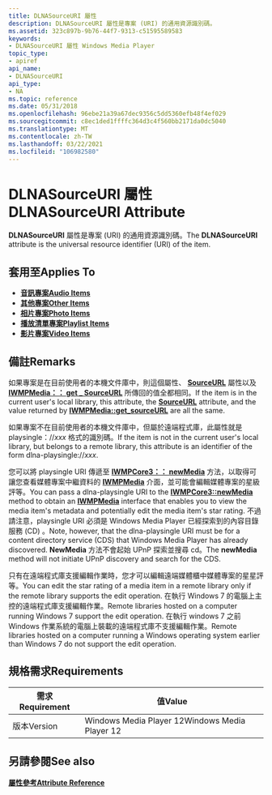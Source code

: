 ```yaml
---
title: DLNASourceURI 屬性
description: DLNASourceURI 屬性是專案 (URI) 的通用資源識別碼。
ms.assetid: 323c897b-9b76-44f7-9313-c51595589583
keywords:
- DLNASourceURI 屬性 Windows Media Player
topic_type:
- apiref
api_name:
- DLNASourceURI
api_type:
- NA
ms.topic: reference
ms.date: 05/31/2018
ms.openlocfilehash: 96ebe21a39a67dec9356c5dd5360efb48f4ef029
ms.sourcegitcommit: c8ec1ded1ffffc364d3c4f560bb2171da0dc5040
ms.translationtype: MT
ms.contentlocale: zh-TW
ms.lasthandoff: 03/22/2021
ms.locfileid: "106982580"
---
```

# <a name="dlnasourceuri-attribute"></a><span data-ttu-id="e16e9-104">DLNASourceURI 屬性</span><span class="sxs-lookup"><span data-stu-id="e16e9-104">DLNASourceURI Attribute</span></span>

<span data-ttu-id="e16e9-105">**DLNASourceURI** 屬性是專案 (URI) 的通用資源識別碼。</span><span class="sxs-lookup"><span data-stu-id="e16e9-105">The **DLNASourceURI** attribute is the universal resource identifier (URI) of the item.</span></span>

## <a name="applies-to"></a><span data-ttu-id="e16e9-106">套用至</span><span class="sxs-lookup"><span data-stu-id="e16e9-106">Applies To</span></span>

-   [<span data-ttu-id="e16e9-107">**音訊專案**</span><span class="sxs-lookup"><span data-stu-id="e16e9-107">**Audio Items**</span></span>](audio-item-attributes.md)
-   [<span data-ttu-id="e16e9-108">**其他專案**</span><span class="sxs-lookup"><span data-stu-id="e16e9-108">**Other Items**</span></span>](other-item-attributes.md)
-   [<span data-ttu-id="e16e9-109">**相片專案**</span><span class="sxs-lookup"><span data-stu-id="e16e9-109">**Photo Items**</span></span>](photo-item-attributes.md)
-   [<span data-ttu-id="e16e9-110">**播放清單專案**</span><span class="sxs-lookup"><span data-stu-id="e16e9-110">**Playlist Items**</span></span>](playlist-attributes-ref.md)
-   [<span data-ttu-id="e16e9-111">**影片專案**</span><span class="sxs-lookup"><span data-stu-id="e16e9-111">**Video Items**</span></span>](video-item-attributes.md)

## <a name="remarks"></a><span data-ttu-id="e16e9-112">備註</span><span class="sxs-lookup"><span data-stu-id="e16e9-112">Remarks</span></span>

<span data-ttu-id="e16e9-113">如果專案是在目前使用者的本機文件庫中，則這個屬性、 [**SourceURL**](sourceurl-attribute.md) 屬性以及 [**IWMPMedia：： get \_ SourceURL**](/previous-versions/windows/desktop/api/wmp/nf-wmp-iwmpmedia-get_sourceurl) 所傳回的值全都相同。</span><span class="sxs-lookup"><span data-stu-id="e16e9-113">If the item is in the current user's local library, this attribute, the [**SourceURL**](sourceurl-attribute.md) attribute, and the value returned by [**IWMPMedia::get\_sourceURL**](/previous-versions/windows/desktop/api/wmp/nf-wmp-iwmpmedia-get_sourceurl) are all the same.</span></span>

<span data-ttu-id="e16e9-114">如果專案不在目前使用者的本機文件庫中，但屬於遠端程式庫，此屬性就是 playsingle：//*xxx* 格式的識別碼。</span><span class="sxs-lookup"><span data-stu-id="e16e9-114">If the item is not in the current user's local library, but belongs to a remote library, this attribute is an identifier of the form dlna-playsingle://*xxx*.</span></span>

<span data-ttu-id="e16e9-115">您可以將 playsingle URI 傳遞至 [**IWMPCore3：： newMedia**](/previous-versions/windows/desktop/api/wmp/nf-wmp-iwmpcore3-newmedia) 方法，以取得可讓您查看媒體專案中繼資料的 [**IWMPMedia**](/previous-versions/windows/desktop/api/wmp/nn-wmp-iwmpmedia) 介面，並可能會編輯媒體專案的星級評等。</span><span class="sxs-lookup"><span data-stu-id="e16e9-115">You can pass a dlna-playsingle URI to the [**IWMPCore3::newMedia**](/previous-versions/windows/desktop/api/wmp/nf-wmp-iwmpcore3-newmedia) method to obtain an [**IWMPMedia**](/previous-versions/windows/desktop/api/wmp/nn-wmp-iwmpmedia) interface that enables you to view the media item's metadata and potentially edit the media item's star rating.</span></span> <span data-ttu-id="e16e9-116">不過請注意，playsingle URI 必須是 Windows Media Player 已經探索到的內容目錄服務 (CD) 。</span><span class="sxs-lookup"><span data-stu-id="e16e9-116">Note, however, that the dlna-playsingle URI must be for a content directory service (CDS) that Windows Media Player has already discovered.</span></span> <span data-ttu-id="e16e9-117">**NewMedia** 方法不會起始 UPnP 探索並搜尋 cd。</span><span class="sxs-lookup"><span data-stu-id="e16e9-117">The **newMedia** method will not initiate UPnP discovery and search for the CDS.</span></span>

<span data-ttu-id="e16e9-118">只有在遠端程式庫支援編輯作業時，您才可以編輯遠端媒體櫃中媒體專案的星星評等。</span><span class="sxs-lookup"><span data-stu-id="e16e9-118">You can edit the star rating of a media item in a remote library only if the remote library supports the edit operation.</span></span> <span data-ttu-id="e16e9-119">在執行 Windows 7 的電腦上主控的遠端程式庫支援編輯作業。</span><span class="sxs-lookup"><span data-stu-id="e16e9-119">Remote libraries hosted on a computer running Windows 7 support the edit operation.</span></span> <span data-ttu-id="e16e9-120">在執行 windows 7 之前 Windows 作業系統的電腦上裝載的遠端程式庫不支援編輯作業。</span><span class="sxs-lookup"><span data-stu-id="e16e9-120">Remote libraries hosted on a computer running a Windows operating system earlier than Windows 7 do not support the edit operation.</span></span>

## <a name="requirements"></a><span data-ttu-id="e16e9-121">規格需求</span><span class="sxs-lookup"><span data-stu-id="e16e9-121">Requirements</span></span>



| <span data-ttu-id="e16e9-122">需求</span><span class="sxs-lookup"><span data-stu-id="e16e9-122">Requirement</span></span> | <span data-ttu-id="e16e9-123">值</span><span class="sxs-lookup"><span data-stu-id="e16e9-123">Value</span></span> |
|--------------------|------------------------------------|
| <span data-ttu-id="e16e9-124">版本</span><span class="sxs-lookup"><span data-stu-id="e16e9-124">Version</span></span><br/> | <span data-ttu-id="e16e9-125">Windows Media Player 12</span><span class="sxs-lookup"><span data-stu-id="e16e9-125">Windows Media Player 12</span></span><br/> |



## <a name="see-also"></a><span data-ttu-id="e16e9-126">另請參閱</span><span class="sxs-lookup"><span data-stu-id="e16e9-126">See also</span></span>

<dl> <dt>

[<span data-ttu-id="e16e9-127">**屬性參考**</span><span class="sxs-lookup"><span data-stu-id="e16e9-127">**Attribute Reference**</span></span>](attribute-reference.md)
</dt> </dl>

 

 





